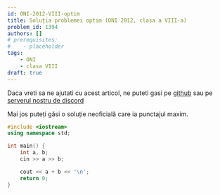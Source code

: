 ```yaml
---
id: ONI-2012-VIII-optim
title: Soluția problemei optim (ONI 2012, clasa a VIII-a)
problem_id: 1394
authors: []
# prerequisites:
#    - placeholder
tags:
    - ONI
    - clasa VIII
draft: true
---
```


Daca vreti sa ne ajutati cu acest articol, ne puteti gasi pe [github](https://github.com/roalgo-discord/arhiva-educationala) sau pe [serverul nostru de discord](https://discord.gg/vdDRSmg3fC)

Mai jos puteți găsi o soluție neoficială care ia punctajul maxim.

```cpp
#include <iostream>
using namespace std;

int main() {
    int a, b;
    cin >> a >> b;

    cout << a + b << '\n';
    return 0;
}
```
